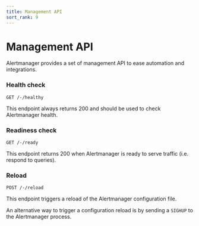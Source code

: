 ```yaml
---
title: Management API
sort_rank: 9
---
```


# Management API

Alertmanager provides a set of management API to ease automation and integrations.


### Health check

```
GET /-/healthy
```

This endpoint always returns 200 and should be used to check Alertmanager health.


### Readiness check

```
GET /-/ready
```

This endpoint returns 200 when Alertmanager is ready to serve traffic (i.e. respond to queries).


### Reload

```
POST /-/reload
```

This endpoint triggers a reload of the Alertmanager configuration file.

An alternative way to trigger a configuration reload is by sending a `SIGHUP` to the Alertmanager process.

